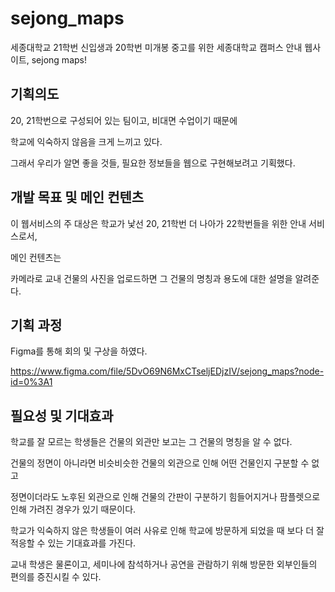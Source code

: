 # sejong_maps
세종대학교 21학번 신입생과 20학번 미개봉 중고를 위한 세종대학교 캠퍼스 안내 웹사이트, sejong maps!


## 기획의도
20, 21학번으로 구성되어 있는 팀이고, 비대면 수업이기 때문에 

학교에 익숙하지 않음을 크게 느끼고 있다. 

그래서 우리가 알면 좋을 것들, 필요한 정보들을 웹으로 구현해보려고 기획했다.

## 개발 목표 및 메인 컨텐츠

이 웹서비스의 주 대상은 학교가 낯선 20, 21학번 더 나아가 22학번들을 위한 안내 서비스로서,

메인 컨텐츠는 

카메라로 교내 건물의 사진을 업로드하면 그 건물의 명칭과 용도에 대한 설명을 알려준다.

## 기획 과정
Figma를 통해 회의 및 구상을 하였다.

https://www.figma.com/file/5DvO69N6MxCTseljEDjzIV/sejong_maps?node-id=0%3A1


## 필요성 및 기대효과
학교를 잘 모르는 학생들은 건물의 외관만 보고는 그 건물의 명칭을 알 수 없다.

건물의 정면이 아니라면 비슷비슷한 건물의 외관으로 인해 어떤 건물인지 구분할 수 없고

정면이더라도 노후된 외관으로 인해 건물의 간판이 구분하기 힘들어지거나 팜플렛으로 인해 가려진 경우가 있기 때문이다. 

학교가 익숙하지 않은 학생들이 여러 사유로 인해 학교에 방문하게 되었을 때 보다 더 잘 적응할 수 있는 기대효과를 가진다.

교내 학생은 물론이고, 세미나에 참석하거나 공연을 관람하기 위해 방문한 외부인들의 편의를 증진시킬 수 있다.
